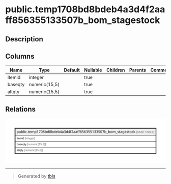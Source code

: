# public.temp1708bd8bdeb4a3d4f2aaff856355133507b_bom_stagestock

## Description

## Columns

| Name | Type | Default | Nullable | Children | Parents | Comment |
| ---- | ---- | ------- | -------- | -------- | ------- | ------- |
| itemid | integer |  | true |  |  |  |
| baseqty | numeric(15,5) |  | true |  |  |  |
| altqty | numeric(15,5) |  | true |  |  |  |

## Relations

![er](public.temp1708bd8bdeb4a3d4f2aaff856355133507b_bom_stagestock.svg)

---

> Generated by [tbls](https://github.com/k1LoW/tbls)
